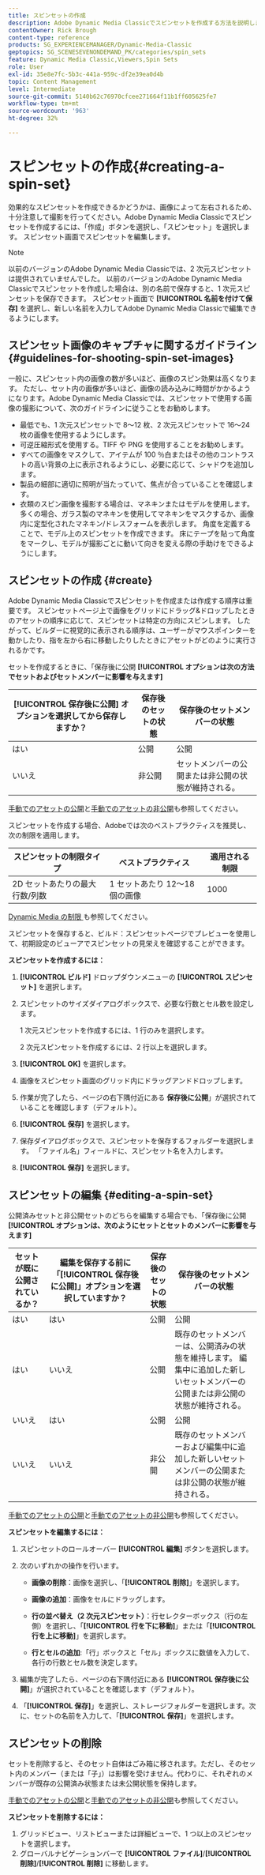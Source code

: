 ```yaml
---
title: スピンセットの作成
description: Adobe Dynamic Media Classicでスピンセットを作成する方法を説明します。
contentOwner: Rick Brough
content-type: reference
products: SG_EXPERIENCEMANAGER/Dynamic-Media-Classic
geptopics: SG_SCENESEVENONDEMAND_PK/categories/spin_sets
feature: Dynamic Media Classic,Viewers,Spin Sets
role: User
exl-id: 35e8e7fc-5b3c-441a-959c-df2e39ea0d4b
topic: Content Management
level: Intermediate
source-git-commit: 5140b62c76970cfcee271664f11b1ff605625fe7
workflow-type: tm+mt
source-wordcount: '963'
ht-degree: 32%

---
```


# スピンセットの作成{#creating-a-spin-set}

効果的なスピンセットを作成できるかどうかは、画像によって左右されるため、十分注意して撮影を行ってください。Adobe Dynamic Media Classicでスピンセットを作成するには、「作成」ボタンを選択し、「スピンセット」を選択します。 スピンセット画面でスピンセットを編集します。

>[!NOTE]
>
>以前のバージョンのAdobe Dynamic Media Classicでは、2 次元スピンセットは提供されていませんでした。 以前のバージョンのAdobe Dynamic Media Classicでスピンセットを作成した場合は、別の名前で保存すると、1 次元スピンセットを保存できます。 スピンセット画面で **[!UICONTROL 名前を付けて保存]** を選択し、新しい名前を入力してAdobe Dynamic Media Classicで編集できるようにします。

## スピンセット画像のキャプチャに関するガイドライン {#guidelines-for-shooting-spin-set-images}

一般に、スピンセット内の画像の数が多いほど、画像のスピン効果は高くなります。 ただし、セット内の画像が多いほど、画像の読み込みに時間がかかるようになります。Adobe Dynamic Media Classicでは、スピンセットで使用する画像の撮影について、次のガイドラインに従うことをお勧めします。

* 最低でも、1 次元スピンセットで 8～12 枚、2 次元スピンセットで 16～24 枚の画像を使用するようにします。
* 可逆圧縮形式を使用する。TIFF や PNG を使用することをお勧めします。
* すべての画像をマスクして、アイテムが 100 ％白またはその他のコントラストの高い背景の上に表示されるようにし、必要に応じて、シャドウを追加します。
* 製品の細部に適切に照明が当たっていて、焦点が合っていることを確認します。
* 衣類のスピン画像を撮影する場合は、マネキンまたはモデルを使用します。多くの場合、ガラス製のマネキンを使用してマネキンをマスクするか、画像内に定型化されたマネキン/ドレスフォームを表示します。 角度を定義することで、モデル上のスピンセットを作成できます。 床にテープを貼って角度をマークし、モデルが撮影ごとに動いて向きを変える際の手助けをできるようにします。

## スピンセットの作成 {#create}

Adobe Dynamic Media Classicでスピンセットを作成または作成する順序は重要です。 スピンセットページ上で画像をグリッドにドラッグ&amp;ドロップしたときのアセットの順序に応じて、スピンセットは特定の方向にスピンします。 したがって、ビルダーに視覚的に表示される順序は、ユーザーがマウスポインターを動かしたり、指を左から右に移動したりしたときにアセットがどのように実行されるかです。

セットを作成するときに、「保存後に公開 **[!UICONTROL オプションは次の方法でセットおよびセットメンバーに影響を与えます]**

| **[!UICONTROL 保存後に公開]** オプションを選択してから保存しますか？ | 保存後のセットの状態 | 保存後のセットメンバーの状態 |
| --- | --- | --- |
| はい | 公開 | 公開 |
| いいえ | 非公開 | セットメンバーの公開または非公開の状態が維持される。 |

[手動でのアセットの公開](publishing-files.md#manually-publishing-assets)と[手動でのアセットの非公開](publishing-files.md#manually-unpublishing-assets)も参照してください。

スピンセットを作成する場合、Adobeでは次のベストプラクティスを推奨し、次の制限を適用します。

| スピンセットの制限タイプ | ベストプラクティス | 適用される制限 |
| --- | --- | --- |
| 2D セットあたりの最大行数/列数 | 1 セットあたり 12～18 個の画像 | 1000 |

[Dynamic Media の制限 &#x200B;](/help/using/limitations.md) も参照してください。

スピンセットを保存すると、ビルド：スピンセットページでプレビューを使用して、初期設定のビューアでスピンセットの見栄えを確認することができます。

**スピンセットを作成するには：**

1. **[!UICONTROL ビルド]** ドロップダウンメニューの **[!UICONTROL スピンセット]** を選択します。
1. スピンセットのサイズダイアログボックスで、必要な行数とセル数を設定します。

   1 次元スピンセットを作成するには、1 行のみを選択します。

   2 次元スピンセットを作成するには、2 行以上を選択します。

1. **[!UICONTROL OK]** を選択します。
1. 画像をスピンセット画面のグリッド内にドラッグアンドドロップします。
1. 作業が完了したら、ページの右下隅付近にある **保存後に公開**」が選択されていることを確認します（デフォルト）。
1. **[!UICONTROL 保存]** を選択します。
1. 保存ダイアログボックスで、スピンセットを保存するフォルダーを選択します。 「ファイル名」フィールドに、スピンセット名を入力します。
1. **[!UICONTROL 保存]** を選択します。

## スピンセットの編集 {#editing-a-spin-set}

公開済みセットと非公開セットのどちらを編集する場合でも、「保存後に公開 **[!UICONTROL オプションは、次のようにセットとセットのメンバーに影響を与えます]**

| セットが既に公開されているか？ | 編集を保存する前に「**[!UICONTROL 保存後に公開]**」オプションを選択していますか？ | 保存後のセットの状態 | 保存後のセットメンバーの状態 |
| --- | --- | --- | --- |
| はい | はい | 公開 | 公開 |
| はい | いいえ | 公開 | 既存のセットメンバーは、公開済みの状態を維持します。 編集中に追加した新しいセットメンバーの公開または非公開の状態が維持される。 |
| いいえ | はい | 公開 | 公開 |
| いいえ | いいえ | 非公開 | 既存のセットメンバーおよび編集中に追加した新しいセットメンバーの公開または非公開の状態が維持される。 |

[手動でのアセットの公開](publishing-files.md#manually-publishing-assets)と[手動でのアセットの非公開](publishing-files.md#manually-unpublishing-assets)も参照してください。

**スピンセットを編集するには：**

1. スピンセットのロールオーバー **[!UICONTROL 編集]** ボタンを選択します。
1. 次のいずれかの操作を行います。

   * **画像の削除**：画像を選択し、「**[!UICONTROL 削除]**」を選択します。

   * **画像の追加**：画像をセルにドラッグします。

   * **行の並べ替え（2 次元スピンセット）**：行セレクターボックス（行の左側）を選択し、「**[!UICONTROL 行を下に移動]**」または「**[!UICONTROL 行を上に移動]**」を選択します。

   * **行とセルの追加**:「行」ボックスと「セル」ボックスに数値を入力して、各行の行数とセル数を決定します。

1. 編集が完了したら、ページの右下隅付近にある **[!UICONTROL 保存後に公開]**」が選択されていることを確認します（デフォルト）。
1. 「**[!UICONTROL 保存]**」を選択し、ストレージフォルダーを選択します。次に、セットの名前を入力して、「**[!UICONTROL 保存]**」を選択します。

## スピンセットの削除

セットを削除すると、そのセット自体はごみ箱に移されます。ただし、そのセット内のメンバー（または「子」）は影響を受けません。代わりに、それぞれのメンバーが既存の公開済み状態または未公開状態を保持します。

[手動でのアセットの公開](publishing-files.md#manually-publishing-assets)と[手動でのアセットの非公開](publishing-files.md#manually-unpublishing-assets)も参照してください。

**スピンセットを削除するには：**

1. グリッドビュー、リストビューまたは詳細ビューで、1 つ以上のスピンセットを選択します。
1. グローバルナビゲーションバーで **[!UICONTROL ファイル]**/**[!UICONTROL 削除]**/**[!UICONTROL 削除]** に移動します。
